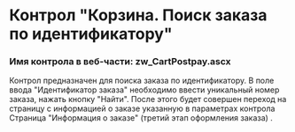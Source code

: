 ﻿---
description: 2.5.0.0
---
# Контрол "Корзина. Поиск заказа по идентификатору"
### Имя контрола в веб-части: zw_CartPostpay.ascx
Контрол предназначен для поиска заказа по идентификатору. В поле ввода "Идентификатор заказа" необходимо ввести уникальный номер заказа, нажать кнопку "Найти". После этого будет совершен переход на страницу с информацией о заказе указанную в параметрах контрола Страница "Информация о заказе" (третий этап оформления заказа) .
